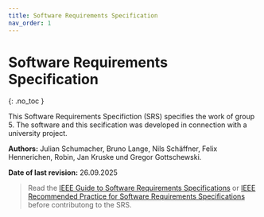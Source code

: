 ```yaml
---
title: Software Requirements Specification
nav_order: 1
---
```


# Software Requirements Specification

{: .no_toc }

This Software Requirements Specifiction (SRS) specifies the work of group 5.
The software and this secification was developed in connection with a university project.

**Authors:** Julian Schumacher, Bruno Lange, Nils Schäffner, Felix Hennerichen, Robin, Jan Kruske und Gregor Gottschewski.

**Date of last revision:** 26.09.2025

> Read the [IEEE Guide to Software Requirements Specifications](https://ieeexplore.ieee.org/stamp/stamp.jsp?tp=&arnumber=278253) or [IEEE Recommended Practice for Software Requirements Specifications](https://ieeexplore.ieee.org/stamp/stamp.jsp?tp=&arnumber=720574) before contributong to the SRS.
